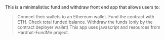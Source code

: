 This is a minimalistisc fund and withdraw front end app that allows users to:

> Conncet their wallets to an Ethereum wallet.
> Fund the contract with ETH.
> Check total funded balance.
> Withdraw the funds (only by the contract deployer wallet)
> This app uses javascript and resources from Hardhat-FundMe project.
